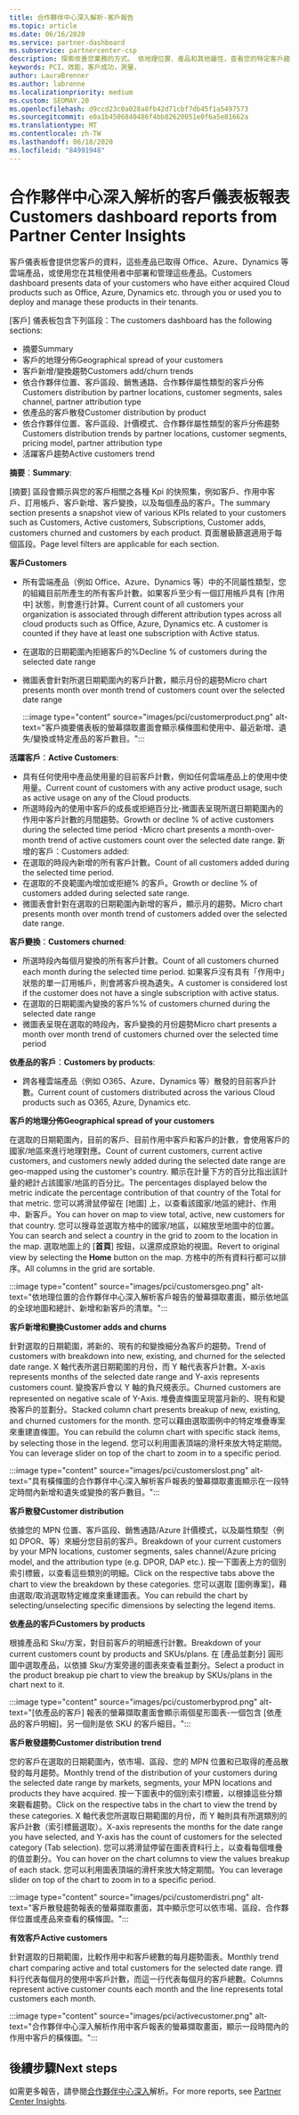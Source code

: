 ```yaml
---
title: 合作夥伴中心深入解析-客戶報告
ms.topic: article
ms.date: 06/16/2020
ms.service: partner-dashboard
ms.subservice: partnercenter-csp
description: 探索改善您業務的方式。 依地理位置、產品和其他屬性，查看您的特定客戶趨勢。
keywords: PCI，效能，客戶成功，測量，
author: LauraBrenner
ms.author: labrenne
ms.localizationpriority: medium
ms.custom: SEOMAY.20
ms.openlocfilehash: d9ccd23c0a028a8fb42d71cbf7db45f1a5497573
ms.sourcegitcommit: e0a1b4506840486f4bb82620051e0f6a5e81662a
ms.translationtype: MT
ms.contentlocale: zh-TW
ms.lasthandoff: 06/18/2020
ms.locfileid: "84991948"
---
```

# <a name="customers-dashboard-reports-from-partner-center-insights"></a><span data-ttu-id="24a34-105">合作夥伴中心深入解析的客戶儀表板報表</span><span class="sxs-lookup"><span data-stu-id="24a34-105">Customers dashboard reports from Partner Center Insights</span></span>

<span data-ttu-id="24a34-106">客戶儀表板會提供您客戶的資料，這些產品已取得 Office、Azure、Dynamics 等雲端產品，或使用您在其租使用者中部署和管理這些產品。</span><span class="sxs-lookup"><span data-stu-id="24a34-106">Customers dashboard presents data of your customers who have either acquired Cloud products such as Office, Azure, Dynamics etc. through you or used you to deploy and manage these products in their tenants.</span></span> 
 
<span data-ttu-id="24a34-107">[客戶] 儀表板包含下列區段：</span><span class="sxs-lookup"><span data-stu-id="24a34-107">The customers dashboard has the following sections:</span></span> 

- <span data-ttu-id="24a34-108">摘要</span><span class="sxs-lookup"><span data-stu-id="24a34-108">Summary</span></span>  
- <span data-ttu-id="24a34-109">客戶的地理分佈</span><span class="sxs-lookup"><span data-stu-id="24a34-109">Geographical spread of your customers</span></span> 
- <span data-ttu-id="24a34-110">客戶新增/變換趨勢</span><span class="sxs-lookup"><span data-stu-id="24a34-110">Customers add/churn trends</span></span> 
- <span data-ttu-id="24a34-111">依合作夥伴位置、客戶區段、銷售通路、合作夥伴屬性類型的客戶分佈</span><span class="sxs-lookup"><span data-stu-id="24a34-111">Customers distribution by partner locations, customer segments, sales channel, partner attribution type</span></span> 
- <span data-ttu-id="24a34-112">依產品的客戶散發</span><span class="sxs-lookup"><span data-stu-id="24a34-112">Customer distribution by product</span></span> 
- <span data-ttu-id="24a34-113">依合作夥伴位置、客戶區段、計價模式、合作夥伴屬性類型的客戶分佈趨勢</span><span class="sxs-lookup"><span data-stu-id="24a34-113">Customers distribution trends by partner locations, customer segments, pricing model, partner attribution type</span></span> 
- <span data-ttu-id="24a34-114">活躍客戶趨勢</span><span class="sxs-lookup"><span data-stu-id="24a34-114">Active customers trend</span></span> 

<span data-ttu-id="24a34-115">**摘要**：</span><span class="sxs-lookup"><span data-stu-id="24a34-115">**Summary**:</span></span>

<span data-ttu-id="24a34-116">[摘要] 區段會顯示與您的客戶相關之各種 Kpi 的快照集，例如客戶、作用中客戶、訂用帳戶、客戶新增、客戶變換，以及每個產品的客戶。</span><span class="sxs-lookup"><span data-stu-id="24a34-116">The summary section presents a snapshot view of various KPIs related to your customers such as Customers, Active customers, Subscriptions, Customer adds, customers churned and customers by each product.</span></span> <span data-ttu-id="24a34-117">頁面層級篩選適用于每個區段。</span><span class="sxs-lookup"><span data-stu-id="24a34-117">Page level filters are applicable for each section.</span></span>

<span data-ttu-id="24a34-118">**客戶**</span><span class="sxs-lookup"><span data-stu-id="24a34-118">**Customers**</span></span>

- <span data-ttu-id="24a34-119">所有雲端產品（例如 Office、Azure、Dynamics 等）中的不同屬性類型，您的組織目前所產生的所有客戶計數。如果客戶至少有一個訂用帳戶具有 [作用中] 狀態，則會進行計算。</span><span class="sxs-lookup"><span data-stu-id="24a34-119">Current count of all customers your organization is associated through different attribution types across all cloud products such as Office, Azure, Dynamics etc. A customer is counted if they have at least one subscription with Active status.</span></span>  
- <span data-ttu-id="24a34-120">在選取的日期範圍內拒絕客戶的%</span><span class="sxs-lookup"><span data-stu-id="24a34-120">Decline % of customers during the selected date range</span></span> 
- <span data-ttu-id="24a34-121">微圖表會針對所選日期範圍內的客戶計數，顯示月份的趨勢</span><span class="sxs-lookup"><span data-stu-id="24a34-121">Micro chart presents month over month trend of customers count over the selected date range</span></span>

  :::image type="content" source="images/pci/customerproduct.png" alt-text="客戶摘要儀表板的螢幕擷取畫面會顯示橫條圖和使用中、最近新增、遺失/變換或特定產品的客戶數目。":::

<span data-ttu-id="24a34-123">**活躍客戶**：</span><span class="sxs-lookup"><span data-stu-id="24a34-123">**Active Customers**:</span></span>

- <span data-ttu-id="24a34-124">具有任何使用中產品使用量的目前客戶計數，例如任何雲端產品上的使用中使用量。</span><span class="sxs-lookup"><span data-stu-id="24a34-124">Current count of customers with any active product usage, such as active usage on any of the Cloud products.</span></span>
- <span data-ttu-id="24a34-125">所選時段內的使用中客戶的成長或拒絕百分比-微圖表呈現所選日期範圍內的作用中客戶計數的月間趨勢。</span><span class="sxs-lookup"><span data-stu-id="24a34-125">Growth or decline % of active customers during the selected time period -Micro chart presents a month-over-month trend of active customers count over the selected date range.</span></span>
<span data-ttu-id="24a34-126">新增的客戶：</span><span class="sxs-lookup"><span data-stu-id="24a34-126">Customers added:</span></span>
- <span data-ttu-id="24a34-127">在選取的時段內新增的所有客戶計數。</span><span class="sxs-lookup"><span data-stu-id="24a34-127">Count of all customers added during the selected time period.</span></span>
- <span data-ttu-id="24a34-128">在選取的不良範圍內增加或拒絕% 的客戶。</span><span class="sxs-lookup"><span data-stu-id="24a34-128">Growth or decline % of customers added during selected sate range.</span></span>
- <span data-ttu-id="24a34-129">微圖表會針對在選取的日期範圍內新增的客戶，顯示月的趨勢。</span><span class="sxs-lookup"><span data-stu-id="24a34-129">Micro chart presents month over month trend of customers added over the selected date range.</span></span>

<span data-ttu-id="24a34-130">**客戶變換**：</span><span class="sxs-lookup"><span data-stu-id="24a34-130">**Customers churned**:</span></span>
- <span data-ttu-id="24a34-131">所選時段內每個月變換的所有客戶計數。</span><span class="sxs-lookup"><span data-stu-id="24a34-131">Count of all customers churned each month during the selected time period.</span></span> <span data-ttu-id="24a34-132">如果客戶沒有具有「作用中」狀態的單一訂用帳戶，則會將客戶視為遺失。</span><span class="sxs-lookup"><span data-stu-id="24a34-132">A customer is considered lost if the customer does not have a single subscription with active status.</span></span> 
- <span data-ttu-id="24a34-133">在選取的日期範圍內變換的客戶%</span><span class="sxs-lookup"><span data-stu-id="24a34-133">% of customers churned during the selected date range</span></span> 
- <span data-ttu-id="24a34-134">微圖表呈現在選取的時段內，客戶變換的月份趨勢</span><span class="sxs-lookup"><span data-stu-id="24a34-134">Micro chart presents a month over month trend of customers churned over the selected time period</span></span> 
 
<span data-ttu-id="24a34-135">**依產品的客戶**：</span><span class="sxs-lookup"><span data-stu-id="24a34-135">**Customers by products**:</span></span>
- <span data-ttu-id="24a34-136">跨各種雲端產品（例如 O365、Azure、Dynamics 等）散發的目前客戶計數。</span><span class="sxs-lookup"><span data-stu-id="24a34-136">Current count of customers distributed across the various Cloud products such as O365, Azure, Dynamics etc.</span></span>  

<span data-ttu-id="24a34-137">**客戶的地理分佈**</span><span class="sxs-lookup"><span data-stu-id="24a34-137">**Geographical spread of your customers**</span></span>

<span data-ttu-id="24a34-138">在選取的日期範圍內，目前的客戶、目前作用中客戶和客戶的計數，會使用客戶的國家/地區來進行地理對應。</span><span class="sxs-lookup"><span data-stu-id="24a34-138">Count of current customers, current active customers, and customers newly added during the selected date range are geo-mapped using the customer's country.</span></span> <span data-ttu-id="24a34-139">顯示在計量下方的百分比指出該計量的總計占該國家/地區的百分比。</span><span class="sxs-lookup"><span data-stu-id="24a34-139">The percentages displayed below the metric indicate the percentage contribution of that country of the Total for that metric.</span></span> <span data-ttu-id="24a34-140">您可以將滑鼠停留在 [地圖] 上，以查看該國家/地區的總計、作用中、新客戶。</span><span class="sxs-lookup"><span data-stu-id="24a34-140">You can hover on map to view total, active, new customers for that country.</span></span> <span data-ttu-id="24a34-141">您可以搜尋並選取方格中的國家/地區，以縮放至地圖中的位置。</span><span class="sxs-lookup"><span data-stu-id="24a34-141">You can search and select a country in the grid to zoom to the location in the map.</span></span> <span data-ttu-id="24a34-142">選取地圖上的 [**首頁**] 按鈕，以還原成原始的視圖。</span><span class="sxs-lookup"><span data-stu-id="24a34-142">Revert to original view by selecting the **Home** button on the map.</span></span> <span data-ttu-id="24a34-143">方格中的所有資料行都可以排序。</span><span class="sxs-lookup"><span data-stu-id="24a34-143">All columns in the grid are sortable.</span></span>  

:::image type="content" source="images/pci/customersgeo.png" alt-text="依地理位置的合作夥伴中心深入解析客戶報告的螢幕擷取畫面，顯示依地區的全球地圖和總計、新增和新客戶的清單。":::

<span data-ttu-id="24a34-145">**客戶新增和變換**</span><span class="sxs-lookup"><span data-stu-id="24a34-145">**Customer adds and churns**</span></span>

<span data-ttu-id="24a34-146">針對選取的日期範圍，將新的、現有的和變換細分為客戶的趨勢。</span><span class="sxs-lookup"><span data-stu-id="24a34-146">Trend of customers with breakdown into new, existing, and churned for the selected date range.</span></span> <span data-ttu-id="24a34-147">X 軸代表所選日期範圍的月份，而 Y 軸代表客戶計數。</span><span class="sxs-lookup"><span data-stu-id="24a34-147">X-axis represents months of the selected date range and Y-axis represents customers count.</span></span> <span data-ttu-id="24a34-148">變換客戶會以 Y 軸的負尺規表示。</span><span class="sxs-lookup"><span data-stu-id="24a34-148">Churned customers are represented on negative scale of Y-Axis.</span></span> <span data-ttu-id="24a34-149">堆疊直條圖呈現當月新的、現有和變換客戶的並劃分。</span><span class="sxs-lookup"><span data-stu-id="24a34-149">Stacked column chart presents breakup of new, existing, and churned customers for the month.</span></span> <span data-ttu-id="24a34-150">您可以藉由選取圖例中的特定堆疊專案來重建直條圖。</span><span class="sxs-lookup"><span data-stu-id="24a34-150">You can rebuild the column chart with specific stack items, by selecting those in the legend.</span></span> <span data-ttu-id="24a34-151">您可以利用圖表頂端的滑杆來放大特定期間。</span><span class="sxs-lookup"><span data-stu-id="24a34-151">You can leverage slider on top of the chart to zoom in to a specific period.</span></span> 

:::image type="content" source="images/pci/customerslost.png" alt-text="具有橫條圖的合作夥伴中心深入解析客戶報表的螢幕擷取畫面顯示在一段特定時間內新增和遺失或變換的客戶數目。":::

<span data-ttu-id="24a34-153">**客戶散發**</span><span class="sxs-lookup"><span data-stu-id="24a34-153">**Customer distribution**</span></span>

<span data-ttu-id="24a34-154">依據您的 MPN 位置、客戶區段、銷售通路/Azure 計價模式，以及屬性類型（例如 DPOR、等）來細分您目前的客戶。</span><span class="sxs-lookup"><span data-stu-id="24a34-154">Breakdown of your current customers by your MPN locations, customer segments, sales channel/Azure pricing model, and the attribution type (e.g. DPOR, DAP etc.).</span></span> <span data-ttu-id="24a34-155">按一下圖表上方的個別索引標籤，以查看這些類別的明細。</span><span class="sxs-lookup"><span data-stu-id="24a34-155">Click on the respective tabs above the chart to view the breakdown by these categories.</span></span> <span data-ttu-id="24a34-156">您可以選取 [圖例專案]，藉由選取/取消選取特定維度來重建圖表。</span><span class="sxs-lookup"><span data-stu-id="24a34-156">You can rebuild the chart by selecting/unselecting specific dimensions by selecting the legend items.</span></span> 

<span data-ttu-id="24a34-157">**依產品的客戶**</span><span class="sxs-lookup"><span data-stu-id="24a34-157">**Customers by products**</span></span>

<span data-ttu-id="24a34-158">根據產品和 Sku/方案，對目前客戶的明細進行計數。</span><span class="sxs-lookup"><span data-stu-id="24a34-158">Breakdown of your current customers count by products and SKUs/plans.</span></span> <span data-ttu-id="24a34-159">在 [產品並劃分] 圓形圖中選取產品，以依據 Sku/方案旁邊的圖表來查看並劃分。</span><span class="sxs-lookup"><span data-stu-id="24a34-159">Select a product in the product breakup pie chart to view the breakup by SKUs/plans in the chart next to it.</span></span>

:::image type="content" source="images/pci/customerbyprod.png" alt-text="[依產品的客戶] 報表的螢幕擷取畫面會顯示兩個星形圖表-一個包含 [依產品的客戶明細]，另一個則是依 SKU 的客戶細目。":::

<span data-ttu-id="24a34-161">**客戶散發趨勢**</span><span class="sxs-lookup"><span data-stu-id="24a34-161">**Customer distribution trend**</span></span> 

<span data-ttu-id="24a34-162">您的客戶在選取的日期範圍內，依市場、區段、您的 MPN 位置和已取得的產品散發的每月趨勢。</span><span class="sxs-lookup"><span data-stu-id="24a34-162">Monthly trend of the distribution of your customers during the selected date range by markets, segments, your MPN locations and products they have acquired.</span></span> <span data-ttu-id="24a34-163">按一下圖表中的個別索引標籤，以根據這些分類來觀看趨勢。</span><span class="sxs-lookup"><span data-stu-id="24a34-163">Click on the respective tabs in the chart to view the trend by these categories.</span></span> <span data-ttu-id="24a34-164">X 軸代表您所選取日期範圍的月份，而 Y 軸則具有所選類別的客戶計數（索引標籤選取）。</span><span class="sxs-lookup"><span data-stu-id="24a34-164">X-axis represents the months for the date range you have selected, and Y-axis has the count of customers for the selected category (Tab selection).</span></span> <span data-ttu-id="24a34-165">您可以將滑鼠停留在圖表資料行上，以查看每個堆疊的值並劃分。</span><span class="sxs-lookup"><span data-stu-id="24a34-165">You can hover on the chart columns to view the values breakup of each stack.</span></span> <span data-ttu-id="24a34-166">您可以利用圖表頂端的滑杆來放大特定期間。</span><span class="sxs-lookup"><span data-stu-id="24a34-166">You can leverage slider on top of the chart to zoom in to a specific period.</span></span>   

:::image type="content" source="images/pci/customerdistri.png" alt-text="客戶散發趨勢報表的螢幕擷取畫面，其中顯示您可以依市場、區段、合作夥伴位置或產品來查看的橫條圖。":::

<span data-ttu-id="24a34-168">**有效客戶**</span><span class="sxs-lookup"><span data-stu-id="24a34-168">**Active customers**</span></span>

<span data-ttu-id="24a34-169">針對選取的日期範圍，比較作用中和客戶總數的每月趨勢圖表。</span><span class="sxs-lookup"><span data-stu-id="24a34-169">Monthly trend chart comparing active and total customers for the selected date range.</span></span> <span data-ttu-id="24a34-170">資料行代表每個月的使用中客戶計數，而這一行代表每個月的客戶總數。</span><span class="sxs-lookup"><span data-stu-id="24a34-170">Columns represent active customer counts each month and the line represents total customers each month.</span></span> 

:::image type="content" source="images/pci/activecustomer.png" alt-text="合作夥伴中心深入解析作用中客戶報表的螢幕擷取畫面，顯示一段時間內的作用中客戶的橫條圖。":::

## <a name="next-steps"></a><span data-ttu-id="24a34-172">後續步驟</span><span class="sxs-lookup"><span data-stu-id="24a34-172">Next steps</span></span>

<span data-ttu-id="24a34-173">如需更多報告，請參閱[合作夥伴中心深入](partner-center-insights.md)解析。</span><span class="sxs-lookup"><span data-stu-id="24a34-173">For more reports, see [Partner Center Insights](partner-center-insights.md).</span></span>
